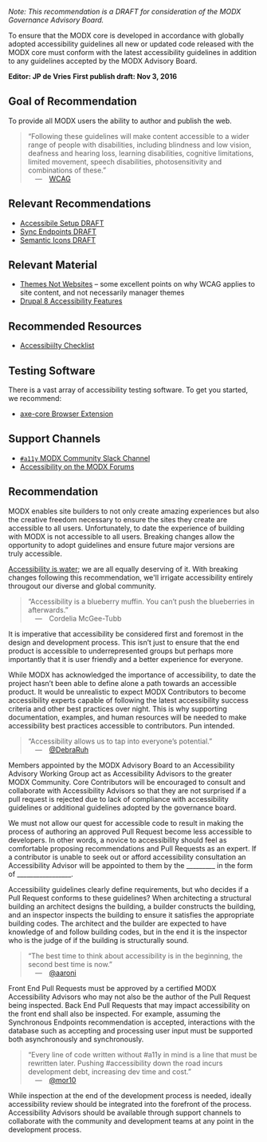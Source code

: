 _Note: This recommendation is a DRAFT for consideration of the MODX Governance Advisory Board._


To ensure that the MODX core is developed in accordance with globally adopted accessibility guidelines all new or updated code released with the MODX core must conform with the latest accessibility guidelines in addition to any guidelines accepted by the MODX Advisory Board.


**Editor: JP de Vries**
**First publish draft: Nov 3, 2016**


## Goal of Recommendation


To provide all MODX users the ability to author and publish the web.

 > “Following these guidelines will make content accessible to a wider range of people with disabilities, including blindness and low vision, deafness and hearing loss, learning disabilities, cognitive limitations, limited movement, speech disabilities, photosensitivity and combinations of these.”  
&emsp;&mdash;&emsp;[WCAG](https://www.w3.org/TR/WCAG20/)

## Relevant Recommendations
 - [Accessibile Setup DRAFT](https://github.com/modxcms/mab-recommendations/pull/14)
 - [Sync Endpoints DRAFT](https://github.com/modxcms/mab-recommendations/pull/14)
 - [Semantic Icons DRAFT](https://github.com/modxcms/mab-recommendations/pull/1)

## Relevant Material
 - [Themes Not Websites](https://www.joedolson.com/2016/08/themes-not-web-sites/) – some excellent points on why WCAG applies to site content, and not necessarily manager themes
 - [Drupal 8 Accessibility Features](https://twitter.com/johan_ramon/status/773150640403058689)

 ## Recommended Resources
  - [Accessibiilty Checklist](http://accessibility.voxmedia.com)
  
 ## Testing Software
 
 There is a vast array of accessibility testing software. To get you started, we&nbsp;recommend:
 
  - [axe-core Browser Extension](https://www.deque.com/products/axe-core/#aXeExtensions)
  
  ## Support Channels
  
   - [`#a11y` MODX Community Slack Channel](https://modxcommunity.slack.com/a11y)
   - [Accessibility on the MODX Forums](https://forums.modx.com/board/281/sig-accessibility)

## Recommendation
MODX enables site builders to not only create amazing experiences but also the creative freedom necessary to ensure the sites they create are accessible to all users. Unfortunately, to date the experience of building with MODX is not accessible to all users. Breaking changes allow the opportunity to adopt guidelines and ensure future major versions are truly&nbsp;accessible.

[Accessibility is water](https://modx.today/posts/2016/02/accessibility-is-water); we are all equally deserving of it. With breaking changes following this recommendation, we'll irrigate accessibility entirely througout our diverse and global&nbsp;community.


> “Accessibility is a blueberry muffin. You can’t push the blueberries in afterwards.”  
&emsp;&mdash;&emsp;Cordelia McGee-Tubb


It is imperative that accessibility be considered first and foremost in the design and development process. This isn’t just to ensure that the end product is accessible to underrepresented groups but perhaps more importantly that it is user friendly and a better experience for everyone.

While MODX has acknowledged the importance of accessibility, to date the project hasn’t been able to define alone a path towards an accessible product. It would be unrealistic to expect MODX Contributors to become accessibility experts capable of following the latest accessibility success criteria and other best practices over night. This is why supporting documentation, examples, and human resources will be needed to make accessibility best practices accessible to contributors. Pun intended.

> “Accessibility allows us to tap into everyone’s potential.”  
&emsp;&mdash;&emsp;[@DebraRuh](https://twitter.com/akwyz/status/880712070496387072)

Members appointed by the MODX Advisory Board to an Accessibility Advisory Working Group act as Accessibility Advisors to the greater MODX&nbsp;Community. Core Contributors will be encouraged to consult and collaborate with Accessibility Advisors so that they are not surprised if a pull request is rejected due to lack of compliance with accessibility guidelines or additional guidelines adopted by the governance board.

We must not allow our quest for accessible code to result in making the process of authoring an approved Pull Request become less accessible to developers. In other words,  a novice to accessibility should feel as comfortable proposing recommendations and Pull Requests as an expert. If a contributor is unable to seek out or afford accessibility consultation an Accessibility Advisor will be appointed to them by the _________ in the form of _________________.

Accessibility guidelines clearly define requirements, but who decides if a Pull Request conforms to these guidelines? When architecting a structural building an architect designs the building, a builder constructs the building, and an inspector inspects the building to ensure it satisfies the appropriate building codes. The architect and the builder are expected to have knowledge of and follow building codes, but in the end it is the inspector who is the judge of if the building is structurally sound.

> “The best time to think about accessibility is in the beginning, the second best time is now.”  
&emsp;&mdash;&emsp;[@aaroni](https://twitter.com/aaroni/status/880132320220639232)

Front End Pull Requests must be approved by a certified MODX Accessibility Advisors who may not also be the author of the Pull Request being inspected. Back End Pull Requests that may impact accessibility on the front end shall also be inspected. For example, assuming the Synchronous Endpoints recommendation is accepted, interactions with the database such as accepting and processing user input must be supported both asynchronously and synchronously.

> “Every line of code written without #a11y in mind is a line that must be rewritten later. Pushing #accessibility down the road incurs development debt, increasing dev time and cost.”  
&emsp;&mdash;&emsp;[@mor10](https://twitter.com/mor10/status/879435792686264320)

While inspection at the end of the development process is needed, ideally accessibility review should be integrated into the forefront of the process. Accessibility Advisors should be available through support channels to collaborate with the community and development teams at any point in the development process.
